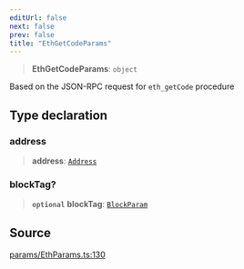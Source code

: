 ```yaml
---
editUrl: false
next: false
prev: false
title: "EthGetCodeParams"
---
```


> **EthGetCodeParams**: `object`

Based on the JSON-RPC request for `eth_getCode` procedure

## Type declaration

### address

> **address**: [`Address`](/reference/tevm/actions-types/type-aliases/address/)

### blockTag?

> **`optional`** **blockTag**: [`BlockParam`](/reference/tevm/actions-types/type-aliases/blockparam/)

## Source

[params/EthParams.ts:130](https://github.com/evmts/tevm-monorepo/blob/main/packages/actions-types/src/params/EthParams.ts#L130)
